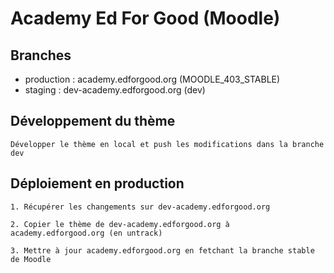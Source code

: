 # Academy Ed For Good (Moodle)

## Branches
- production : academy.edforgood.org (MOODLE_403_STABLE)
- staging : dev-academy.edforgood.org (dev)

## Développement du thème

``Développer le thème en local et push les modifications dans la branche dev``

## Déploiement en production

``1. Récupérer les changements sur dev-academy.edforgood.org``

``2. Copier le thème de dev-academy.edforgood.org à academy.edforgood.org (en untrack)``

``3. Mettre à jour academy.edforgood.org en fetchant la branche stable de Moodle``
